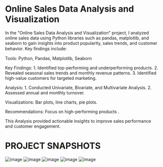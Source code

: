 # Online Sales Data Analysis and Visualization

In the "Online Sales Data Analysis and Visualization" project, I analyzed online sales data using Python libraries such as pandas, matplotlib, and seaborn to gain insights into product popularity, sales trends, and customer behavior. Key ﬁndings include:

Tools: Python, Pandas, Matplotlib, Seaborn

Key Findings: 1. Identified top-performing and underperforming products.
              2. Revealed seasonal sales trends and monthly revenue patterns.
              3. Identified high-value customers for targeted marketing.

Analysis: 1. Conducted Univariate, Bivariate, and Multivariate Analysis.
          2. Assessed annual and monthly turnover.

Visualizations: Bar plots, line charts, pie plots.

Recommendations: Focus on high-performing products .

This Analysis provided actionable insights to improve sales performance and customer engagement.

# PROJECT SNAPSHOTS

![image](https://github.com/Priyansh3012/Online-Sales-Data-Analysis-and-Visualization/assets/131145002/8a1fe099-2162-4c9f-b6d6-c5f75fa747fd)
![image](https://github.com/Priyansh3012/Online-Sales-Data-Analysis-and-Visualization/assets/131145002/5cb83498-207e-42b2-8a0c-8d8c1ea1e0f5)
![image](https://github.com/Priyansh3012/Online-Sales-Data-Analysis-and-Visualization/assets/131145002/d652ec35-e70e-40ec-917b-d2e822ad7ec4)
![image](https://github.com/Priyansh3012/Online-Sales-Data-Analysis-and-Visualization/assets/131145002/d58af7cf-7ed6-4f96-a54a-215d123a430b)
![image](https://github.com/Priyansh3012/Online-Sales-Data-Analysis-and-Visualization/assets/131145002/51ad2ee9-d26e-44b1-a573-bd913f76728c)








